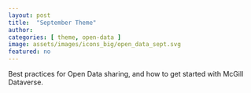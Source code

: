 ```yaml
---
layout: post
title:  "September Theme"
author: 
categories: [ theme, open-data ]
image: assets/images/icons_big/open_data_sept.svg
featured: no
---
```

<!--- This first line will be displayed on the landing page with the Post title--->
Best practices for Open Data sharing, and how to get started with McGill Dataverse.